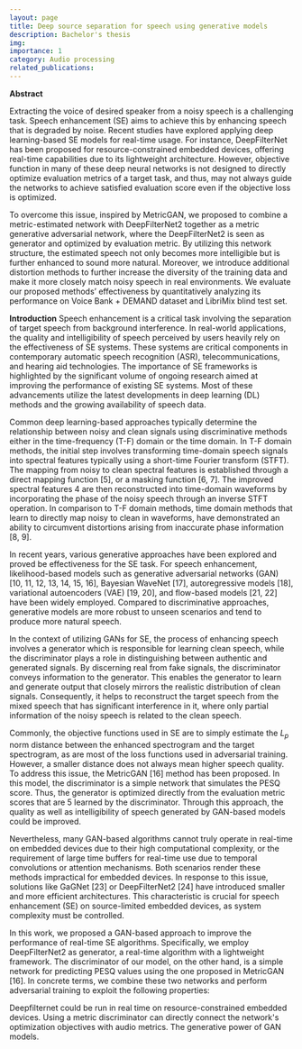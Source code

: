```yaml
---
layout: page
title: Deep source separation for speech using generative models
description: Bachelor's thesis
img: 
importance: 1
category: Audio processing
related_publications: 
---
```


**Abstract**

Extracting the voice of desired speaker from a noisy speech is a challenging task. Speech enhancement (SE) aims to achieve this by enhancing speech that is degraded by noise. Recent studies have explored applying deep learning-based SE models for real-time usage. For instance, DeepFilterNet has been proposed for resource-constrained embedded devices, offering real-time capabilities due to its lightweight architecture. However, objective function in many of these deep neural networks is not designed to directly optimize evaluation metrics of a target task, and thus, may not always guide the networks to achieve satisfied evaluation score even if the objective loss is optimized. 

To overcome this issue, inspired by MetricGAN, we proposed to combine a metric-estimated network with DeepFilterNet2 together as a metric generative adversarial network, where the DeepFilterNet2 is seen as generator and optimized by evaluation metric. By utilizing this network structure, the estimated speech not only becomes more intelligible but is further enhanced to sound more natural. Moreover, we introduce additional distortion methods to further increase the diversity of the training data and make it more closely match noisy speech in real environments. We evaluate our proposed methods’ effectiveness by quantitatively analyzing its performance on Voice Bank + DEMAND dataset and LibriMix blind test set.


**Introduction**
Speech enhancement is a critical task involving the separation of target speech from background interference. In real-world applications, the quality and intelligibility of speech perceived by users heavily rely on the effectiveness of SE systems. These systems are critical components in contemporary automatic speech recognition (ASR), telecommunications, and hearing aid technologies. The importance of SE frameworks is highlighted by the significant volume of ongoing research aimed at improving the performance of existing SE systems. Most of these advancements utilize the latest developments in deep learning (DL) methods and the growing availability of speech data.

Common deep learning-based approaches typically determine the relationship between noisy and clean signals using discriminative methods either in the time-frequency (T-F) domain or the time domain. In T-F domain methods, the initial step involves transforming time-domain speech signals into spectral features typically using a short-time Fourier transform (STFT). The mapping from noisy to clean spectral features is established through a direct mapping function [5], or a masking function [6, 7]. The improved spectral features 4 are then reconstructed into time-domain waveforms by incorporating the phase of the noisy speech through an inverse STFT operation. In comparison to T-F domain methods, time domain methods that learn to directly map noisy to clean in waveforms, have demonstrated an ability to circumvent distortions arising from inaccurate phase information [8, 9].

In recent years, various generative approaches have been explored and proved be effectiveness for the SE task. For speech enhancement, likelihood-based models such as generative adversarial networks (GAN) [10, 11, 12, 13, 14, 15, 16], Bayesian WaveNet [17], autoregressive models [18], variational autoencoders (VAE) [19, 20], and flow-based models [21, 22] have been widely employed. Compared to discriminative approaches, generative models are more robust to unseen scenarios and tend to produce more natural speech.

In the context of utilizing GANs for SE, the process of enhancing speech involves a generator which is responsible for learning clean speech, while the discriminator plays a role in distinguishing between authentic and generated signals. By discerning real from fake signals, the discriminator conveys information to the generator. This enables the generator to learn and generate output that closely mirrors the realistic distribution of clean signals. Consequently, it helps to reconstruct the target speech from the mixed speech that has significant interference in it, where only partial information of the noisy speech is related to the clean speech.

Commonly, the objective functions used in SE are to simply estimate the $L_{p}$ norm distance between the enhanced spectrogram and the target spectrogram, as are most of the loss functions used in adversarial training. However, a smaller distance does not always mean higher speech quality. To address this issue, the MetricGAN [16] method has been proposed. In this model, the discriminator is a simple network that simulates the PESQ score. Thus, the generator is optimized directly from the evaluation metric scores that are 5 learned by the discriminator. Through this approach, the quality as well as intelligibility of speech generated by GAN-based models could be improved.

Nevertheless, many GAN-based algorithms cannot truly operate in real-time on embedded devices due to their high computational complexity, or the requirement of large time buffers for real-time use due to temporal convolutions or attention mechanisms. Both scenarios render these methods impractical for embedded devices. In response to this issue, solutions like GaGNet [23] or DeepFilterNet2 [24] have introduced smaller and more efficient architectures. This characteristic is crucial for speech enhancement (SE) on source-limited embedded devices, as system complexity must be controlled.

In this work, we proposed a GAN-based approach to improve the performance of real-time SE algorithms. Specifically, we employ DeepFilterNet2 as generator, a real-time algorithm with a lightweight framework. The discriminator of our model, on the other hand, is a simple network for predicting PESQ values using the one proposed in MetricGAN [16]. In concrete terms, we combine these two networks and perform adversarial training to exploit the following properties:

Deepfilternet could be run in real time on resource-constrained embedded devices.
Using a metric discriminator can directly connect the network's optimization objectives with audio metrics.
The generative power of GAN models.
